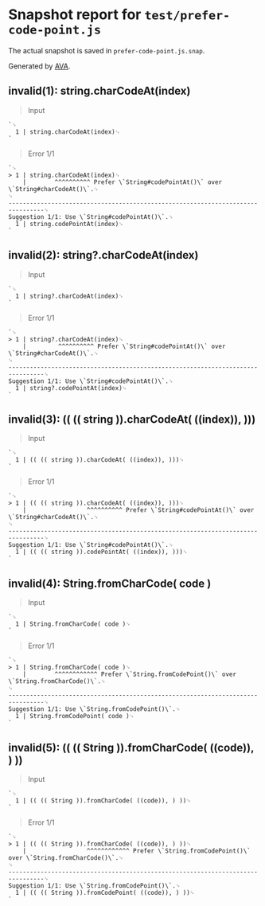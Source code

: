 # Snapshot report for `test/prefer-code-point.js`

The actual snapshot is saved in `prefer-code-point.js.snap`.

Generated by [AVA](https://avajs.dev).

## invalid(1): string.charCodeAt(index)

> Input

    `␊
      1 | string.charCodeAt(index)␊
    `

> Error 1/1

    `␊
    > 1 | string.charCodeAt(index)␊
        |        ^^^^^^^^^^ Prefer \`String#codePointAt()\` over \`String#charCodeAt()\`.␊
    ␊
    --------------------------------------------------------------------------------␊
    Suggestion 1/1: Use \`String#codePointAt()\`.␊
      1 | string.codePointAt(index)␊
    `

## invalid(2): string?.charCodeAt(index)

> Input

    `␊
      1 | string?.charCodeAt(index)␊
    `

> Error 1/1

    `␊
    > 1 | string?.charCodeAt(index)␊
        |         ^^^^^^^^^^ Prefer \`String#codePointAt()\` over \`String#charCodeAt()\`.␊
    ␊
    --------------------------------------------------------------------------------␊
    Suggestion 1/1: Use \`String#codePointAt()\`.␊
      1 | string?.codePointAt(index)␊
    `

## invalid(3): (( (( string )).charCodeAt( ((index)), )))

> Input

    `␊
      1 | (( (( string )).charCodeAt( ((index)), )))␊
    `

> Error 1/1

    `␊
    > 1 | (( (( string )).charCodeAt( ((index)), )))␊
        |                 ^^^^^^^^^^ Prefer \`String#codePointAt()\` over \`String#charCodeAt()\`.␊
    ␊
    --------------------------------------------------------------------------------␊
    Suggestion 1/1: Use \`String#codePointAt()\`.␊
      1 | (( (( string )).codePointAt( ((index)), )))␊
    `

## invalid(4): String.fromCharCode( code )

> Input

    `␊
      1 | String.fromCharCode( code )␊
    `

> Error 1/1

    `␊
    > 1 | String.fromCharCode( code )␊
        |        ^^^^^^^^^^^^ Prefer \`String.fromCodePoint()\` over \`String.fromCharCode()\`.␊
    ␊
    --------------------------------------------------------------------------------␊
    Suggestion 1/1: Use \`String.fromCodePoint()\`.␊
      1 | String.fromCodePoint( code )␊
    `

## invalid(5): (( (( String )).fromCharCode( ((code)), ) ))

> Input

    `␊
      1 | (( (( String )).fromCharCode( ((code)), ) ))␊
    `

> Error 1/1

    `␊
    > 1 | (( (( String )).fromCharCode( ((code)), ) ))␊
        |                 ^^^^^^^^^^^^ Prefer \`String.fromCodePoint()\` over \`String.fromCharCode()\`.␊
    ␊
    --------------------------------------------------------------------------------␊
    Suggestion 1/1: Use \`String.fromCodePoint()\`.␊
      1 | (( (( String )).fromCodePoint( ((code)), ) ))␊
    `
